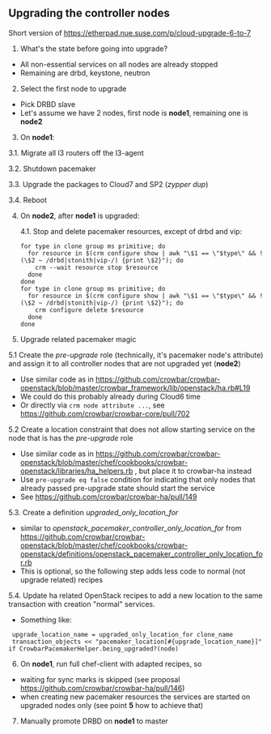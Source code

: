 ## Upgrading the controller nodes

Short version of https://etherpad.nue.suse.com/p/cloud-upgrade-6-to-7

1. What's the state before going into upgrade?
  * All non-essential services on all nodes are already stopped
  * Remaining are drbd, keystone, neutron
  
2. Select the first node to upgrade
  * Pick DRBD slave
  * Let's assume we have 2 nodes, first node is **node1**, remaining one is **node2**

3. On **node1**:

  3.1. Migrate  all l3 routers off the l3-agent
  
  3.2. Shutdown pacemaker
  
  3.3. Upgrade the packages to Cloud7 and SP2 (*zypper dup*)
  
  3.4. Reboot
  
4. On **node2**, after **node1** is upgraded:
  
   4.1. Stop and delete pacemaker resources, except of drbd and vip:
   ```
   for type in clone group ms primitive; do
     for resource in $(crm configure show | awk "\$1 == \"$type\" && ! (\$2 ~ /drbd|stonith|vip-/) {print \$2}"); do
       crm --wait resource stop $resource
     done
   done
   for type in clone group ms primitive; do
     for resource in $(crm configure show | awk "\$1 == \"$type\" && ! (\$2 ~ /drbd|stonith|vip-/) {print \$2}"); do
       crm configure delete $resource
     done
   done
   ```

5. Upgrade related pacemaker magic

  5.1 Create the *pre-upgrade* role (technically, it's pacemaker node's attribute) and assign it to all controller nodes that are not upgraded yet (**node2**)
   * Use similar code as in https://github.com/crowbar/crowbar-openstack/blob/master/crowbar_framework/lib/openstack/ha.rb#L19
   * We could do this probably already during Cloud6 time
   * Or directly via ``crm node attribute ...``, see https://github.com/crowbar/crowbar-core/pull/702
  
  5.2 Create a location constraint that does not allow starting service on the node that is has the *pre-upgrade* role
   * Use similar code as in https://github.com/crowbar/crowbar-openstack/blob/master/chef/cookbooks/crowbar-openstack/libraries/ha_helpers.rb , but place it to crowbar-ha instead
   * Use ``pre-upgrade eq false`` condition for indicating that only nodes that already passed pre-upgrade state should start the service
   * See https://github.com/crowbar/crowbar-ha/pull/149
  
  5.3. Create a definition *upgraded_only_location_for*
   * similar to *openstack_pacemaker_controller_only_location_for* from https://github.com/crowbar/crowbar-openstack/blob/master/chef/cookbooks/crowbar-openstack/definitions/openstack_pacemaker_controller_only_location_for.rb
   * This is optional, so the following step adds less code to normal (not upgrade related) recipes
  
  5.4. Update ha related OpenStack recipes to add a new location to the same transaction with creation "normal" services.
   * Something like:
  
   ```
    upgrade_location_name = upgraded_only_location_for clone_name
    transaction_objects << "pacemaker_location[#{upgrade_location_name}]" if CrowbarPacemakerHelper.being_upgraded?(node)
   ```
   
6. On **node1**, run full chef-client with adapted recipes, so

  * waiting for sync marks is skipped (see proposal https://github.com/crowbar/crowbar-ha/pull/146)
  * when creating new pacemaker resources the services are started on upgraded nodes only (see point **5** how to achieve that)
  
7. Manually promote DRBD on **node1** to master
